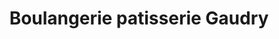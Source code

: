 ---
title: "Boulangerie patisserie Gaudry"
url: /criel-sur-mer/boulangerie-patisserie-gaudry/
shop: boulangerie
---